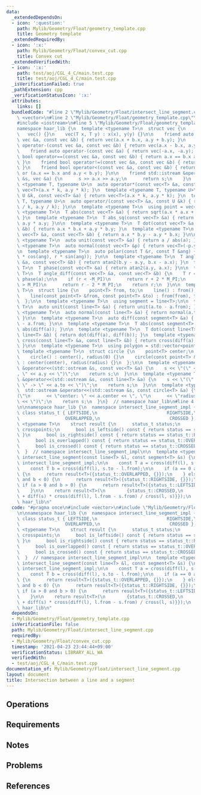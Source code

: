 ```yaml
---
data:
  _extendedDependsOn:
  - icon: ':question:'
    path: Mylib/Geometry/Float/geometry_template.cpp
    title: Geometry template
  _extendedRequiredBy:
  - icon: ':x:'
    path: Mylib/Geometry/Float/convex_cut.cpp
    title: Convex cut
  _extendedVerifiedWith:
  - icon: ':x:'
    path: test/aoj/CGL_4_C/main.test.cpp
    title: test/aoj/CGL_4_C/main.test.cpp
  _isVerificationFailed: true
  _pathExtension: cpp
  _verificationStatusIcon: ':x:'
  attributes:
    links: []
  bundledCode: "#line 2 \"Mylib/Geometry/Float/intersect_line_segment.cpp\"\n#include\
    \ <vector>\n#line 2 \"Mylib/Geometry/Float/geometry_template.cpp\"\n#include <cmath>\n\
    #include <iostream>\n#line 5 \"Mylib/Geometry/Float/geometry_template.cpp\"\n\n\
    namespace haar_lib {\n  template <typename T>\n  struct vec {\n    T x, y;\n \
    \   vec() {}\n    vec(T x, T y) : x(x), y(y) {}\n\n    friend auto operator+(const\
    \ vec &a, const vec &b) { return vec(a.x + b.x, a.y + b.y); }\n    friend auto\
    \ operator-(const vec &a, const vec &b) { return vec(a.x - b.x, a.y - b.y); }\n\
    \    friend auto operator-(const vec &a) { return vec(-a.x, -a.y); }\n\n    friend\
    \ bool operator==(const vec &a, const vec &b) { return a.x == b.x and a.y == b.y;\
    \ }\n    friend bool operator!=(const vec &a, const vec &b) { return !(a == b);\
    \ }\n    friend bool operator<(const vec &a, const vec &b) { return a.x < b.x\
    \ or (a.x == b.x and a.y < b.y); }\n\n    friend std::istream &operator>>(std::istream\
    \ &s, vec &a) {\n      s >> a.x >> a.y;\n      return s;\n    }\n  };\n\n  template\
    \ <typename T, typename U>\n  auto operator*(const vec<T> &a, const U &k) { return\
    \ vec<T>(a.x * k, a.y * k); }\n  template <typename T, typename U>\n  auto operator*(const\
    \ U &k, const vec<T> &a) { return vec<T>(a.x * k, a.y * k); }\n  template <typename\
    \ T, typename U>\n  auto operator/(const vec<T> &a, const U &k) { return vec<T>(a.x\
    \ / k, a.y / k); }\n\n  template <typename T>\n  using point = vec<T>;\n\n  template\
    \ <typename T>\n  T abs(const vec<T> &a) { return sqrt(a.x * a.x + a.y * a.y);\
    \ }\n  template <typename T>\n  T abs_sq(const vec<T> &a) { return a.x * a.x +\
    \ a.y * a.y; }\n\n  template <typename T>\n  T dot(const vec<T> &a, const vec<T>\
    \ &b) { return a.x * b.x + a.y * b.y; }\n  template <typename T>\n  T cross(const\
    \ vec<T> &a, const vec<T> &b) { return a.x * b.y - a.y * b.x; }\n\n  template\
    \ <typename T>\n  auto unit(const vec<T> &a) { return a / abs(a); }\n  template\
    \ <typename T>\n  auto normal(const vec<T> &p) { return vec<T>(-p.y, p.x); }\n\
    \n  template <typename T>\n  auto polar(const T &r, const T &ang) { return vec<T>(r\
    \ * cos(ang), r * sin(ang)); }\n\n  template <typename T>\n  T angle(const vec<T>\
    \ &a, const vec<T> &b) { return atan2(b.y - a.y, b.x - a.x); }\n  template <typename\
    \ T>\n  T phase(const vec<T> &a) { return atan2(a.y, a.x); }\n\n  template <typename\
    \ T>\n  T angle_diff(const vec<T> &a, const vec<T> &b) {\n    T r = phase(b) -\
    \ phase(a);\n\n    if (r < -M_PI)\n      return r + 2 * M_PI;\n    else if (r\
    \ > M_PI)\n      return r - 2 * M_PI;\n    return r;\n  }\n\n  template <typename\
    \ T>\n  struct line {\n    point<T> from, to;\n    line() : from(), to() {}\n\
    \    line(const point<T> &from, const point<T> &to) : from(from), to(to) {}\n\
    \  };\n\n  template <typename T>\n  using segment = line<T>;\n\n  template <typename\
    \ T>\n  auto unit(const line<T> &a) { return unit(a.to - a.from); }\n  template\
    \ <typename T>\n  auto normal(const line<T> &a) { return normal(a.to - a.from);\
    \ }\n\n  template <typename T>\n  auto diff(const segment<T> &a) { return a.to\
    \ - a.from; }\n\n  template <typename T>\n  T abs(const segment<T> &a) { return\
    \ abs(diff(a)); }\n\n  template <typename T>\n  T dot(const line<T> &a, const\
    \ line<T> &b) { return dot(diff(a), diff(b)); }\n  template <typename T>\n  T\
    \ cross(const line<T> &a, const line<T> &b) { return cross(diff(a), diff(b));\
    \ }\n\n  template <typename T>\n  using polygon = std::vector<point<T>>;\n\n \
    \ template <typename T>\n  struct circle {\n    point<T> center;\n    T radius;\n\
    \    circle() : center(), radius(0) {}\n    circle(const point<T> &center, T radius)\
    \ : center(center), radius(radius) {}\n  };\n\n  template <typename T>\n  std::ostream\
    \ &operator<<(std::ostream &s, const vec<T> &a) {\n    s << \"(\" << a.x << \"\
    , \" << a.y << \")\";\n    return s;\n  }\n\n  template <typename T>\n  std::ostream\
    \ &operator<<(std::ostream &s, const line<T> &a) {\n    s << \"(\" << a.from <<\
    \ \" -> \" << a.to << \")\";\n    return s;\n  }\n\n  template <typename T>\n\
    \  std::ostream &operator<<(std::ostream &s, const circle<T> &a) {\n    s << \"\
    (\"\n      << \"center: \" << a.center << \", \"\n      << \"radius: \" << a.radius\
    \ << \")\";\n    return s;\n  }\n}  // namespace haar_lib\n#line 4 \"Mylib/Geometry/Float/intersect_line_segment.cpp\"\
    \n\nnamespace haar_lib {\n  namespace intersect_line_segment_impl {\n    enum\
    \ class status_t { LEFTSIDE,\n                          RIGHTSIDE,\n         \
    \                 OVERLAPPED,\n                          CROSSED };\n    template\
    \ <typename T>\n    struct result {\n      status_t status;\n      std::vector<point<T>>\
    \ crosspoints;\n      bool is_leftside() const { return status == status_t::LEFTSIDE;\
    \ }\n      bool is_rightside() const { return status == status_t::RIGHTSIDE; }\n\
    \      bool is_overlapped() const { return status == status_t::OVERLAPPED; }\n\
    \      bool is_crossed() const { return status == status_t::CROSSED; }\n    };\n\
    \  }  // namespace intersect_line_segment_impl\n\n  template <typename T>\n  auto\
    \ intersect_line_segment(const line<T> &l, const segment<T> &s) {\n    using namespace\
    \ intersect_line_segment_impl;\n\n    const T a = cross(diff(l), s.from - l.from);\n\
    \    const T b = cross(diff(l), s.to - l.from);\n\n    if (a == 0 and b == 0)\
    \ {\n      return result<T>({status_t::OVERLAPPED, {}});\n    } else if (a < 0\
    \ and b < 0) {\n      return result<T>({status_t::RIGHTSIDE, {}});\n    } else\
    \ if (a > 0 and b > 0) {\n      return result<T>({status_t::LEFTSIDE, {}});\n\
    \    }\n\n    return result<T>(\n        {status_t::CROSSED,\n         {s.from\
    \ + diff(s) * cross(diff(l), l.from - s.from) / cross(l, s)}});\n  }\n}  // namespace\
    \ haar_lib\n"
  code: "#pragma once\n#include <vector>\n#include \"Mylib/Geometry/Float/geometry_template.cpp\"\
    \n\nnamespace haar_lib {\n  namespace intersect_line_segment_impl {\n    enum\
    \ class status_t { LEFTSIDE,\n                          RIGHTSIDE,\n         \
    \                 OVERLAPPED,\n                          CROSSED };\n    template\
    \ <typename T>\n    struct result {\n      status_t status;\n      std::vector<point<T>>\
    \ crosspoints;\n      bool is_leftside() const { return status == status_t::LEFTSIDE;\
    \ }\n      bool is_rightside() const { return status == status_t::RIGHTSIDE; }\n\
    \      bool is_overlapped() const { return status == status_t::OVERLAPPED; }\n\
    \      bool is_crossed() const { return status == status_t::CROSSED; }\n    };\n\
    \  }  // namespace intersect_line_segment_impl\n\n  template <typename T>\n  auto\
    \ intersect_line_segment(const line<T> &l, const segment<T> &s) {\n    using namespace\
    \ intersect_line_segment_impl;\n\n    const T a = cross(diff(l), s.from - l.from);\n\
    \    const T b = cross(diff(l), s.to - l.from);\n\n    if (a == 0 and b == 0)\
    \ {\n      return result<T>({status_t::OVERLAPPED, {}});\n    } else if (a < 0\
    \ and b < 0) {\n      return result<T>({status_t::RIGHTSIDE, {}});\n    } else\
    \ if (a > 0 and b > 0) {\n      return result<T>({status_t::LEFTSIDE, {}});\n\
    \    }\n\n    return result<T>(\n        {status_t::CROSSED,\n         {s.from\
    \ + diff(s) * cross(diff(l), l.from - s.from) / cross(l, s)}});\n  }\n}  // namespace\
    \ haar_lib\n"
  dependsOn:
  - Mylib/Geometry/Float/geometry_template.cpp
  isVerificationFile: false
  path: Mylib/Geometry/Float/intersect_line_segment.cpp
  requiredBy:
  - Mylib/Geometry/Float/convex_cut.cpp
  timestamp: '2021-04-23 23:44:44+09:00'
  verificationStatus: LIBRARY_ALL_WA
  verifiedWith:
  - test/aoj/CGL_4_C/main.test.cpp
documentation_of: Mylib/Geometry/Float/intersect_line_segment.cpp
layout: document
title: Intersection between a line and a segment
---
```


## Operations

## Requirements

## Notes

## Problems

## References
